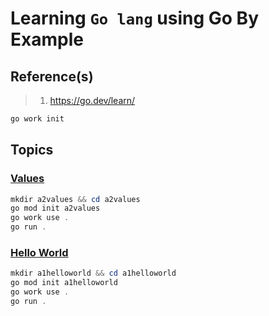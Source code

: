 # Learning `Go lang` using Go By Example

## Reference(s)

> 1. <https://go.dev/learn/>

```powershell
go work init
```

## Topics

### [Values](https://gobyexample.com/values)

```powershell
mkdir a2values && cd a2values
go mod init a2values
go work use .
go run .
```

### [Hello World](https://gobyexample.com/hello-world)

```powershell
mkdir a1helloworld && cd a1helloworld
go mod init a1helloworld
go work use .
go run .
```
